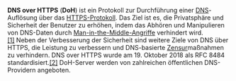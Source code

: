 **DNS over HTTPS** (**DoH**) ist ein Protokoll zur Durchführung einer [DNS](https://de.wikipedia.org/wiki/Domain_Name_System "Domain Name System")-Auflösung über das [HTTPS-Protokoll](https://de.wikipedia.org/wiki/Hypertext_Transfer_Protocol_Secure "Hypertext Transfer Protocol Secure"). Das Ziel ist es, die Privatsphäre und Sicherheit der Benutzer zu erhöhen, indem das Abhören und Manipulieren von DNS-Daten durch [Man-in-the-Middle-Angriffe](https://de.wikipedia.org/wiki/Man-in-the-Middle-Angriff "Man-in-the-Middle-Angriff") verhindert wird.[[1]](https://de.wikipedia.org/wiki/DNS_over_HTTPS#cite_note-1) Neben der Verbesserung der Sicherheit sind weitere Ziele von DNS über HTTPS, die Leistung zu verbessern und DNS-basierte [Zensur](https://de.wikipedia.org/wiki/Zensur_im_Internet "Zensur im Internet")maßnahmen zu verhindern. DNS over HTTPS wurde am 19. Oktober 2018 als RFC 8484 standardisiert.[[2]](https://de.wikipedia.org/wiki/DNS_over_HTTPS#cite_note-2) DoH-Server werden von zahlreichen öffentlichen DNS-Providern angeboten.